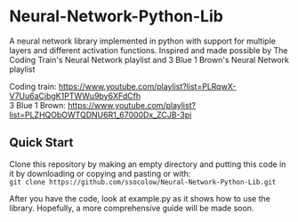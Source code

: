 # Neural-Network-Python-Lib
A neural network library implemented in python with support for multiple layers and different activation functions.
Inspired and made possible by The Coding Train's Neural Network playlist and 3 Blue 1 Brown's Neural Network playlist

Coding train:  https://www.youtube.com/playlist?list=PLRqwX-V7Uu6aCibgK1PTWWu9by6XFdCfh  
3 Blue 1 Brown:  https://www.youtube.com/playlist?list=PLZHQObOWTQDNU6R1_67000Dx_ZCJB-3pi  

## Quick Start
Clone this repository by making an empty directory and putting this code in it by downloading or copying and pasting or with:  
`git clone https://github.com/ssocolow/Neural-Network-Python-Lib.git`

After you have the code, look at example.py as it shows how to use the library.
Hopefully, a more comprehensive guide will be made soon.

